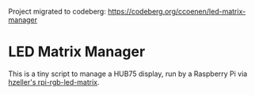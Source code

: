 Project migrated to codeberg: https://codeberg.org/ccoenen/led-matrix-manager

# LED Matrix Manager

This is a tiny script to manage a HUB75 display, run by a Raspberry Pi via [hzeller's rpi-rgb-led-matrix](https://github.com/hzeller/rpi-rgb-led-matrix).
